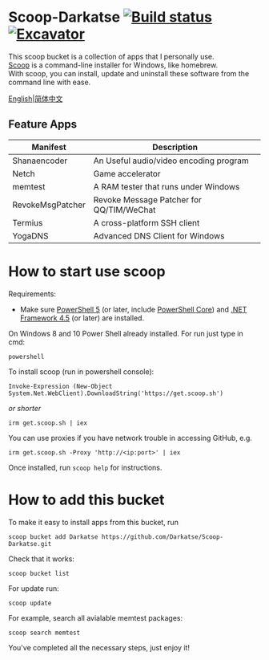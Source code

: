 # Scoop-Darkatse [![Build status](https://img.shields.io/appveyor/ci/Darkatse/Scoop-Darkatse/master.svg?style=popout&logo=appveyor&label=AppVeyor)](https://ci.appveyor.com/project/Darkatse/Scoop-Darkatse/branch/master)[![Excavator](https://github.com/Darkatse/Scoop-Darkatse/workflows/Excavator/badge.svg)](https://github.com/Darkatse/Scoop-Darkatse/actions)


This scoop bucket is a collection of apps that I personally use.  
[Scoop](https://github.com/lukesampson/scoop) is a command-line installer for Windows, like homebrew.  
With scoop, you can install, update and uninstall these software from the command line with ease.

[English](https://github.com/Darkatse/Scoop-Darkatse/blob/master/README.md)|[简体中文](https://github.com/Darkatse/Scoop-Darkatse/blob/master/README_CN.md)  

Feature Apps
------------

| Manifest | Description |
|----------|-------------|
| Shanaencoder | An Useful audio/video encoding program |
| Netch | Game accelerator |
| memtest | A RAM tester that runs under Windows |
| RevokeMsgPatcher | Revoke Message Patcher for QQ/TIM/WeChat |
| Termius | A cross-platform SSH client |
| YogaDNS | Advanced DNS Client for Windows |



How to start use scoop
=====

Requirements:

* Make sure [PowerShell 5](https://aka.ms/wmf5download) (or later, include [PowerShell Core](https://docs.microsoft.com/en-us/powershell/scripting/install/installing-powershell-core-on-windows?view=powershell-6)) and [.NET Framework 4.5](https://www.microsoft.com/net/download) (or later) are installed. 


On Windows 8 and 10 Power Shell already installed.
For run just type in cmd:

    powershell

To install scoop (run in powershell console):

    Invoke-Expression (New-Object System.Net.WebClient).DownloadString('https://get.scoop.sh')  

*or shorter*  

    irm get.scoop.sh | iex
    
You can use proxies if you have network trouble in accessing GitHub, e.g.

    irm get.scoop.sh -Proxy 'http://<ip:port>' | iex

Once installed, run `scoop help` for instructions.


How to add this bucket
=====

To make it easy to install apps from this bucket, run  

    scoop bucket add Darkatse https://github.com/Darkatse/Scoop-Darkatse.git
    
Check that it works:

    scoop bucket list

For update run:

    scoop update
    
For example, search all avialable memtest packages:
    
    scoop search memtest

You've completed all the necessary steps, just enjoy it!
